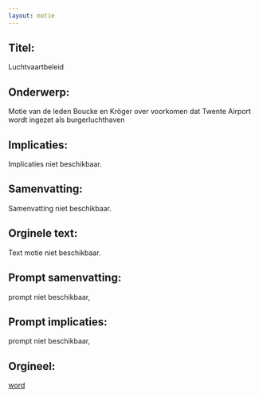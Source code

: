 ```yaml
---
layout: motie
---
```

## Titel:
Luchtvaartbeleid
## Onderwerp:
Motie van de leden Boucke en Kröger over voorkomen dat Twente Airport wordt ingezet als burgerluchthaven
## Implicaties:
Implicaties niet beschikbaar.
## Samenvatting:
Samenvatting niet beschikbaar.
## Orginele text:
Text motie niet beschikbaar.

## Prompt samenvatting:
prompt niet beschikbaar,

## Prompt implicaties:
prompt niet beschikbaar,
## Orgineel:
[word](https://gegevensmagazijn.tweedekamer.nl/OData/v4/2.0/Document(fc156957-cc82-43b6-9bc2-416774e3cd00)/resource)
